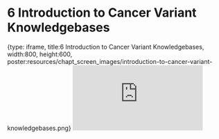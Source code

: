 # 6 Introduction to Cancer Variant Knowledgebases
 
{type: iframe, title:6 Introduction to Cancer Variant Knowledgebases, width:800, height:600, poster:resources/chapt_screen_images/introduction-to-cancer-variant-knowledgebases.png}
![](https://course.civicdb.org/no_toc/introduction-to-cancer-variant-knowledgebases.html)
 

 
